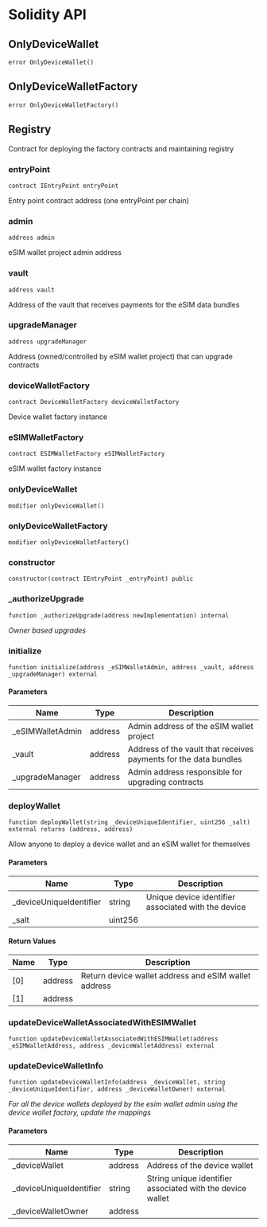 # Solidity API

## OnlyDeviceWallet

```solidity
error OnlyDeviceWallet()
```

## OnlyDeviceWalletFactory

```solidity
error OnlyDeviceWalletFactory()
```

## Registry

Contract for deploying the factory contracts and maintaining registry

### entryPoint

```solidity
contract IEntryPoint entryPoint
```

Entry point contract address (one entryPoint per chain)

### admin

```solidity
address admin
```

eSIM wallet project admin address

### vault

```solidity
address vault
```

Address of the vault that receives payments for the eSIM data bundles

### upgradeManager

```solidity
address upgradeManager
```

Address (owned/controlled by eSIM wallet project) that can upgrade contracts

### deviceWalletFactory

```solidity
contract DeviceWalletFactory deviceWalletFactory
```

Device wallet factory instance

### eSIMWalletFactory

```solidity
contract ESIMWalletFactory eSIMWalletFactory
```

eSIM wallet factory instance

### onlyDeviceWallet

```solidity
modifier onlyDeviceWallet()
```

### onlyDeviceWalletFactory

```solidity
modifier onlyDeviceWalletFactory()
```

### constructor

```solidity
constructor(contract IEntryPoint _entryPoint) public
```

### _authorizeUpgrade

```solidity
function _authorizeUpgrade(address newImplementation) internal
```

_Owner based upgrades_

### initialize

```solidity
function initialize(address _eSIMWalletAdmin, address _vault, address _upgradeManager) external
```

#### Parameters

| Name | Type | Description |
| ---- | ---- | ----------- |
| _eSIMWalletAdmin | address | Admin address of the eSIM wallet project |
| _vault | address | Address of the vault that receives payments for the data bundles |
| _upgradeManager | address | Admin address responsible for upgrading contracts |

### deployWallet

```solidity
function deployWallet(string _deviceUniqueIdentifier, uint256 _salt) external returns (address, address)
```

Allow anyone to deploy a device wallet and an eSIM wallet for themselves

#### Parameters

| Name | Type | Description |
| ---- | ---- | ----------- |
| _deviceUniqueIdentifier | string | Unique device identifier associated with the device |
| _salt | uint256 |  |

#### Return Values

| Name | Type | Description |
| ---- | ---- | ----------- |
| [0] | address | Return device wallet address and eSIM wallet address |
| [1] | address |  |

### updateDeviceWalletAssociatedWithESIMWallet

```solidity
function updateDeviceWalletAssociatedWithESIMWallet(address _eSIMWalletAddress, address _deviceWalletAddress) external
```

### updateDeviceWalletInfo

```solidity
function updateDeviceWalletInfo(address _deviceWallet, string _deviceUniqueIdentifier, address _deviceWalletOwner) external
```

_For all the device wallets deployed by the esim wallet admin using the device wallet factory,
     update the mappings_

#### Parameters

| Name | Type | Description |
| ---- | ---- | ----------- |
| _deviceWallet | address | Address of the device wallet |
| _deviceUniqueIdentifier | string | String unique identifier associated with the device wallet |
| _deviceWalletOwner | address |  |

